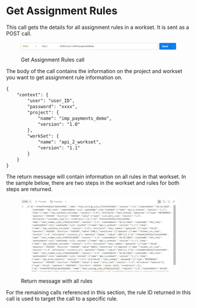 # Get Assignment Rules

This call gets the details for all assignment rules in a workset. It is sent as a POST call.

<figure><img src="../../../../../.gitbook/assets/image (12) (1) (1).png" alt=""><figcaption><p>Get Assignment Rules call</p></figcaption></figure>

The body of the call contains the information on the project and workset you want to get assignment rule information on.

&#x20;

```
{
    "context": {
        "user": "user_ID",
        "password": "xxxx",
        "project": {
            "name": "imp_payments_demo",
            "version": "1.0"
        },
        "workSet": {
            "name": "api_2_workset",
            "version": "1.1"
        }
    }
}
```

&#x20;

The return message will contain information on all rules in that workset.  In the sample below, there are two steps in the workset and rules for both steps are returned.

<figure><img src="../../../../../.gitbook/assets/image (13) (1) (1).png" alt=""><figcaption><p>Return message with all rules</p></figcaption></figure>

For the remaining calls referenced in this section, the rule ID returned in this call is used to target the call to a specific rule.
